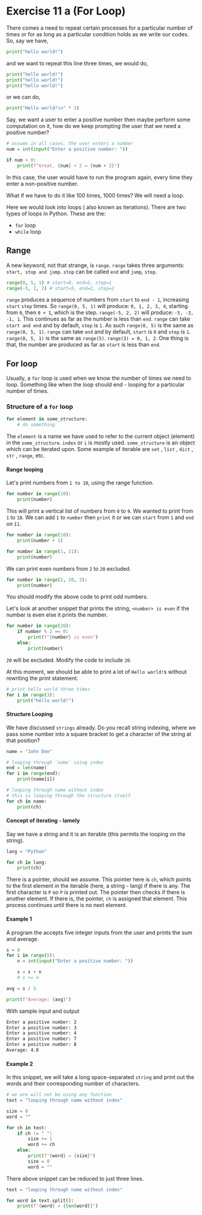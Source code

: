 # Exercise 11 a (For Loop)

There comes a need to repeat certain processes for a particular number of times or for as long as a particular condition holds as we write our codes. So, say we have,

```python
print("hello world!")
```

and we want to repeat this line three times, we would do,

```python
print("hello world!")
print("hello world!")
print("hello world!")
```

or we can do,

```python
print("Hello world!\n" * 3)
```

Say, we want a user to enter a positive number then maybe perform some computation on it, how do we keep prompting the user that we need a positive number?

```python
# assume in all cases, the user enters a number
num = int(input("Enter a positive number: "))

if num > 0:
    print(f"Great, {num} + 2 = {num + 2}")
```

In this case, the user would have to run the program again, every time they enter a non-positive number.

What if we have to do it like 100 times, 1000 times? We will need a loop.

Here we would look into loops ( also known as iterations). There are two types of loops in Python. These are the:

- `for` loop
- `while` loop

## Range

A new keyword, not that strange, is `range`. `range` takes three arguments: `start, stop and jump`. `stop` can be called `end` and `jump`, `step`.

```python
range(0, 5, 1) # start=0, end=5, step=1
range(-5, 2, 2) # start=5, end=2, step=2
```

`range` produces a sequence of numbers from `start` to `end - 1`, increasing `start` `step` times. So `range(0, 5, 1)` will produce: `0, 1, 2, 3, 4`, starting from `0`, then `0 + 1`, which is the step. `range(-5, 2, 2)` will produce: `-5, -3, -1, 1`. This continues as far as the number is less than `end`. `range` can take `start and end` and by default, `step` is `1`. As such `range(0, 5)` is the same as `range(0, 5, 1)`. `range` can take `end` and by default, `start` is `0` and `step` is `1`. `range(0, 5, 1)` is the same as `range(5)`. `range(3) = 0, 1, 2`. One thing is that, the number are produced as far as `start` is less than `end`.

## For loop

Usually, a `for` loop is used when we know the number of times we need to loop. Something like when the loop should end - looping for a particular number of times.

### Structure of a `for` loop

```Python
for element in some_structure:
    # do something
```

The `element` is a name we have used to refer to the current object (element) in the `some_structure`. `index` or `i` is mostly used. `some_structure` is an object which can be iterated upon. Some example of iterable are `set` , `list` , `dict` , `str` , `range`, etc.

#### Range looping

Let's print numbers from `1 to 10`, using the range function.

```python
for number in range(10):
    print(number)
```

This will print a vertical list of numbers from `0` to `9`. We wanted to print from `1` to `10`. We can add `1` to `number` then `print` it or we can `start` from `1` and `end` on `11`.

```python
for number in range(10):
    print(number + 1)

for number in range(1, 11):
    print(number)
```

We can print even numbers from `2` to `20` excluded.

```python
for number in range(2, 20, 2):
    print(number)
```

You should modify the above code to print odd numbers.

Let's look at another snippet that prints the string, `<number> is even` if the number is even else it prints the number.

```python
for number in range(20):
    if number % 2 == 0:
        print(f"{number} is even")
    else:
        print(number)
```

`20` will be excluded. Modify the code to include `20`.

At this moment, we should be able to print a lot of `Hello world!`s without rewriting the print statement.

```python
# print hello world three times
for i in range(3):
    print("hello world!")
```

#### Structure Looping

We have discussed `strings` already. Do you recall string indexing, where we pass some number into a square bracket to get a character of the string at that position?

```python
name = "John Doe"

# looping through `name` using index
end = len(name)
for i in range(end):
    print(name[i])

# looping through name without index
# this is looping through the structure itself
for ch in name:
    print(ch)
```

#### Concept of iterating - lamely

Say we have a string and it is an iterable (this permits the looping on the string).

```python
lang = "Python"

for ch in lang:
    print(ch)
```

There is a pointer, should we assume. This pointer here is `ch`, which points to the first element in the iterable (here, a string - lang) if there is any. The first character is `P` so `P` is printed out. The pointer then checks if there is another element. If there is, the pointer, `ch` is assigned that element. This process continues until there is no next element.

#### Example 1

A program the accepts five integer inputs from the user and prints the sum and average.

```python
s = 0
for i in range(5):
    n = int(input("Enter a positive number: "))

    s = s + n
    # s += n

avg = s / 5

print(f"Average: {avg}")
```

With sample input and output

```sh
Enter a positive number: 2
Enter a positive number: 3
Enter a positive number: 4
Enter a positive number: 7
Enter a positive number: 8
Average: 4.8
```

#### Example 2

In this snippet, we will take a long space-separated `string` and print out the words and their corresponding number of characters.

```python
# we are will not be using any function
text = "looping through name without index"

size = 0
word = ""

for ch in text:
    if ch != " ":
        size += 1
        word += ch
    else:
        print(f"{word} = {size}")
        size = 0
        word = ""

```

There above snippet can be reduced to just three lines.

```python
text = "looping through name without index"

for word in text.split():
    print(f"{word} = {len(word)}")

```
